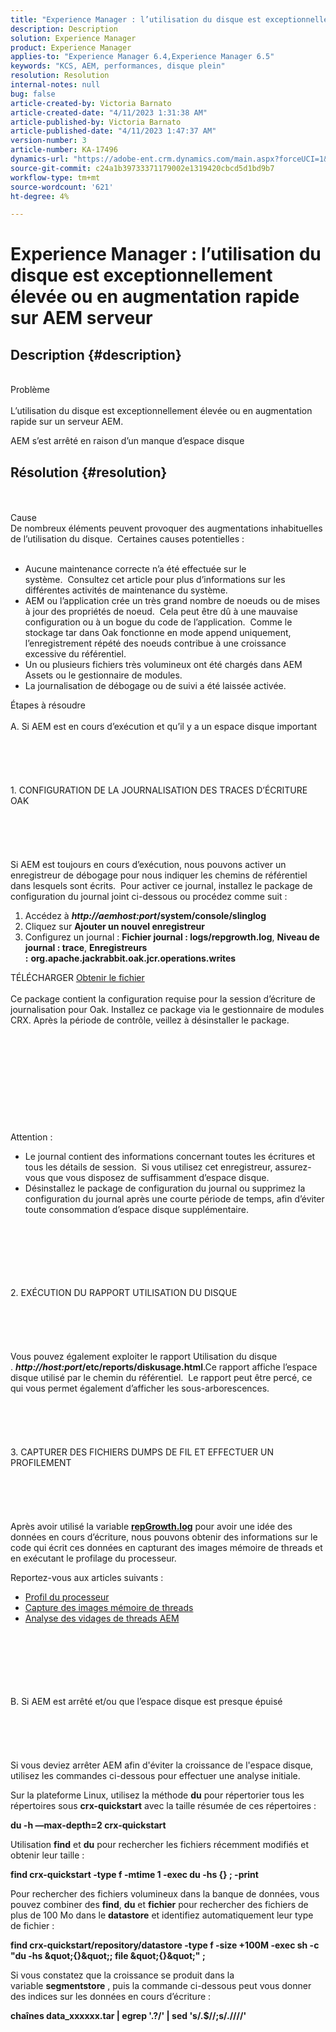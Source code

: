 ```yaml
---
title: "Experience Manager : l’utilisation du disque est exceptionnellement élevée ou en augmentation rapide sur AEM serveur"
description: Description
solution: Experience Manager
product: Experience Manager
applies-to: "Experience Manager 6.4,Experience Manager 6.5"
keywords: "KCS, AEM, performances, disque plein"
resolution: Resolution
internal-notes: null
bug: false
article-created-by: Victoria Barnato
article-created-date: "4/11/2023 1:31:38 AM"
article-published-by: Victoria Barnato
article-published-date: "4/11/2023 1:47:37 AM"
version-number: 3
article-number: KA-17496
dynamics-url: "https://adobe-ent.crm.dynamics.com/main.aspx?forceUCI=1&pagetype=entityrecord&etn=knowledgearticle&id=7b559c97-08d8-ed11-a7c7-6045bd006d92"
source-git-commit: c24a1b39733371179002e1319420cbcd5d1bd9b7
workflow-type: tm+mt
source-wordcount: '621'
ht-degree: 4%

---
```


# Experience Manager : l’utilisation du disque est exceptionnellement élevée ou en augmentation rapide sur AEM serveur

## Description {#description}

<br>Problème<br><br>
L’utilisation du disque est exceptionnellement élevée ou en augmentation rapide sur un serveur AEM.

AEM s’est arrêté en raison d’un manque d’espace disque






## Résolution {#resolution}

<br><br>Cause
<br>De nombreux éléments peuvent provoquer des augmentations inhabituelles de l’utilisation du disque.  Certaines causes potentielles :<br><br>
- Aucune maintenance correcte n’a été effectuée sur le système.  Consultez cet article pour plus d’informations sur les différentes activités de maintenance du système.
- AEM ou l’application crée un très grand nombre de noeuds ou de mises à jour des propriétés de noeud.  Cela peut être dû à une mauvaise configuration ou à un bogue du code de l’application.  Comme le stockage tar dans Oak fonctionne en mode append uniquement, l’enregistrement répété des noeuds contribue à une croissance excessive du référentiel.
- Un ou plusieurs fichiers très volumineux ont été chargés dans AEM Assets ou le gestionnaire de modules.
- La journalisation de débogage ou de suivi a été laissée activée.

Étapes à résoudre<br><br>A. Si AEM est en cours d’exécution et qu’il y a un espace disque important<br><br><br><br><br><br>1. CONFIGURATION DE LA JOURNALISATION DES TRACES D’ÉCRITURE OAK<br><br><br><br><br><br>Si AEM est toujours en cours d’exécution, nous pouvons activer un enregistreur de débogage pour nous indiquer les chemins de référentiel dans lesquels sont écrits.  Pour activer ce journal, installez le package de configuration du journal joint ci-dessous ou procédez comme suit :
1. Accédez à <b>*http://aemhost:port*/system/console/slinglog</b>
2. Cliquez sur <b>Ajouter un nouvel enregistreur</b>
3. Configurez un journal : <b>Fichier journal : logs/repgrowth.log</b>, <b>Niveau de journal : trace</b>, <b>Enregistreurs :</b> <b>org.apache.jackrabbit.oak.jcr.operations.writes</b>


TÉLÉCHARGER
[Obtenir le fichier](https://helpx.adobe.com/content/dam/help/en/experience-manager/kb/analyze-unusual-repository-growth/jcr:content/main-pars/download/log_repository_growth-1.zip "log_repository_Growth-1.zip") <br><br>Ce package contient la configuration requise pour la session d’écriture de journalisation pour Oak. Installez ce package via le gestionnaire de modules CRX. Après la période de contrôle, veillez à désinstaller le package.<br><br><br><br><br><br><br><br><br><br><br>Attention :

- Le journal contient des informations concernant toutes les écritures et tous les détails de session.  Si vous utilisez cet enregistreur, assurez-vous que vous disposez de suffisamment d’espace disque.
- Désinstallez le package de configuration du journal ou supprimez la configuration du journal après une courte période de temps, afin d’éviter toute consommation d’espace disque supplémentaire.

<br><br><br><br><br><br>2. EXÉCUTION DU RAPPORT UTILISATION DU DISQUE<br><br><br><br><br><br>
Vous pouvez également exploiter le rapport Utilisation du disque . <b>*http://host:port*/etc/reports/diskusage.html</b>.Ce rapport affiche l’espace disque utilisé par le chemin du référentiel.  Le rapport peut être percé, ce qui vous permet également d’afficher les sous-arborescences.
<br><br><br><br><br><br>3. CAPTURER DES FICHIERS DUMPS DE FIL ET EFFECTUER UN PROFILEMENT<br><br><br><br><br><br>
Après avoir utilisé la variable <b>[repGrowth.log](https://helpx.adobe.com/experience-manager/kb/analyze-unusual-repository-growth.html#repgrowth)</b> pour avoir une idée des données en cours d’écriture, nous pouvons obtenir des informations sur le code qui écrit ces données en capturant des images mémoire de threads et en exécutant le profilage du processeur.

Reportez-vous aux articles suivants :

- [Profil du processeur](https://experienceleague.adobe.com/docs/experience-cloud-kcs/kbarticles/KA-17499.html?lang=fr)
- [Capture des images mémoire de threads](https://experienceleague.adobe.com/docs/experience-cloud-kcs/kbarticles/KA-17452.html?lang=fr)
- [Analyse des vidages de threads AEM](https://helpx.adobe.com/fr/experience-manager/kb/thread-dump-analysis.html)

<br><br><br><br><br><br>B. Si AEM est arrêté et/ou que l’espace disque est presque épuisé<br><br><br><br><br><br>
Si vous deviez arrêter AEM afin d&#39;éviter la croissance de l&#39;espace disque, utilisez les commandes ci-dessous pour effectuer une analyse initiale.

Sur la plateforme Linux, utilisez la méthode <b>du</b> pour répertorier tous les répertoires sous <b>crx-quickstart</b> avec la taille résumée de ces répertoires :

<b>du -h —max-depth=2 crx-quickstart</b>

Utilisation <b>find</b> et <b>du</b> pour rechercher les fichiers récemment modifiés et obtenir leur taille :

<b>find crx-quickstart -type f -mtime 1 -exec du -hs {} \; -print</b>

Pour rechercher des fichiers volumineux dans la banque de données, vous pouvez combiner des <b>find</b>, <b>du</b> et <b>fichier</b> pour rechercher des fichiers de plus de 100 Mo dans le <b>datastore</b> et identifiez automatiquement leur type de fichier :

<b>find crx-quickstart/repository/datastore -type f -size +100M -exec sh -c &quot;du -hs \&quot;{}\&quot;; file \&quot;{}\&quot;&quot; \;</b>

Si vous constatez que la croissance se produit dans la variable <b>segmentstore</b> , puis la commande ci-dessous peut vous donner des indices sur les données en cours d’écriture :

<b>chaînes data_xxxxxx.tar | egrep &#39;.?/&#39; | sed &#39;s/.$//;s/.\//\//&#39;</b>
